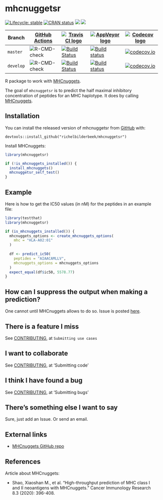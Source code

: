 
<!-- README.md is generated from README.Rmd. Please edit that file -->

# mhcnuggetsr

<!-- badges: start -->

[![Lifecycle:
stable](https://img.shields.io/badge/lifecycle-stable-green.svg)](https://www.tidyverse.org/lifecycle/#stable)
[![CRAN
status](https://www.r-pkg.org/badges/version/mhcnuggetsr)](https://CRAN.R-project.org/package=mhcnuggetsr)
[![](http://cranlogs.r-pkg.org/badges/grand-total/mhcnuggetsr)](https://CRAN.R-project.org/package=mhcnuggetsr)
[![](http://cranlogs.r-pkg.org/badges/mhcnuggetsr)](https://CRAN.R-project.org/package=mhcnuggetsr)

| Branch    | [GitHub Actions](https://github.com/richelbilderbeek/mhcnuggetsr/actions)                                      | [![Travis CI logo](man/figures/TravisCI.png)](https://travis-ci.com)                                                                         | [![AppVeyor logo](man/figures/AppVeyor.png)](https://www.appveyor.com)                                                                                                               | [![Codecov logo](man/figures/Codecov.png)](https://www.codecov.io)                                                                                                         |
| --------- | -------------------------------------------------------------------------------------------------------------- | -------------------------------------------------------------------------------------------------------------------------------------------- | ------------------------------------------------------------------------------------------------------------------------------------------------------------------------------------ | -------------------------------------------------------------------------------------------------------------------------------------------------------------------------- |
| `master`  | ![R-CMD-check](https://github.com/richelbilderbeek/mhcnuggetsr/workflows/R-CMD-check/badge.svg?branch=master)  | [![Build Status](https://travis-ci.com/richelbilderbeek/mhcnuggetsr.svg?branch=master)](https://travis-ci.com/richelbilderbeek/mhcnuggetsr)  | [![Build status](https://ci.appveyor.com/api/projects/status/r7apdqey2ev9s4q7/branch/master?svg=true)](https://ci.appveyor.com/project/richelbilderbeek/mhcnuggetsr/branch/master)   | [![codecov.io](https://codecov.io/github/richelbilderbeek/mhcnuggetsr/coverage.svg?branch=master)](https://codecov.io/github/richelbilderbeek/mhcnuggetsr/branch/master)   |
| `develop` | ![R-CMD-check](https://github.com/richelbilderbeek/mhcnuggetsr/workflows/R-CMD-check/badge.svg?branch=develop) | [![Build Status](https://travis-ci.com/richelbilderbeek/mhcnuggetsr.svg?branch=develop)](https://travis-ci.com/richelbilderbeek/mhcnuggetsr) | [![Build status](https://ci.appveyor.com/api/projects/status/r7apdqey2ev9s4q7/branch/develop?svg=true)](https://ci.appveyor.com/project/richelbilderbeek/mhcnuggetsr/branch/develop) | [![codecov.io](https://codecov.io/github/richelbilderbeek/mhcnuggetsr/coverage.svg?branch=develop)](https://codecov.io/github/richelbilderbeek/mhcnuggetsr/branch/develop) |

<!-- badges: end -->

R package to work with
[MHCnuggets](https://github.com/KarchinLab/mhcnuggets).

The goal of `mhcnuggetsr` is to predict the half maximal inhibitory
concentration of peptides for an MHC haplotype. It does by calling
[MHCnuggets](https://github.com/KarchinLab/mhcnuggets).

## Installation

You can install the released version of mhcnuggetsr from
[GitHub](https://github.com/) with:

    devtools::install_github("richelbilderbeek/mhcnuggetsr")

Install MHCnuggets:

``` r
library(mhcnuggetsr)

if (!is_mhcnuggets_installed()) {
  install_mhcnuggets()
  mhcnuggetsr_self_test()
}
```

## Example

Here is how to get the IC50 values (in nM) for the peptides in an
example file:

``` r
library(testthat)
library(mhcnuggetsr)

if (is_mhcnuggets_installed()) {
  mhcnuggets_options <- create_mhcnuggets_options(
    mhc = "HLA-A02:01"
  )
  
  df <- predict_ic50(
    peptides = "AIAACAMLLV",
    mhcnuggets_options = mhcnuggets_options
  )
  expect_equal(df$ic50, 5578.77)
}
```

## How can I suppress the output when making a prediction?

One cannot until MHCnuggets allows to do so. Issue is posted
[here](https://github.com/KarchinLab/mhcnuggets/issues/17).

## There is a feature I miss

See [CONTRIBUTING](CONTRIBUTING.md), at `Submitting use cases`

## I want to collaborate

See [CONTRIBUTING](CONTRIBUTING.md), at ‘Submitting code’

## I think I have found a bug

See [CONTRIBUTING](CONTRIBUTING.md), at ‘Submitting bugs’

## There’s something else I want to say

Sure, just add an Issue. Or send an email.

## External links

  - [MHCnuggets GitHub repo](https://github.com/KarchinLab/mhcnuggets)

## References

Article about MHCnuggets:

  - Shao, Xiaoshan M., et al. “High-throughput prediction of MHC class I
    and II neoantigens with MHCnuggets.” Cancer Immunology Research 8.3
    (2020): 396-408.
